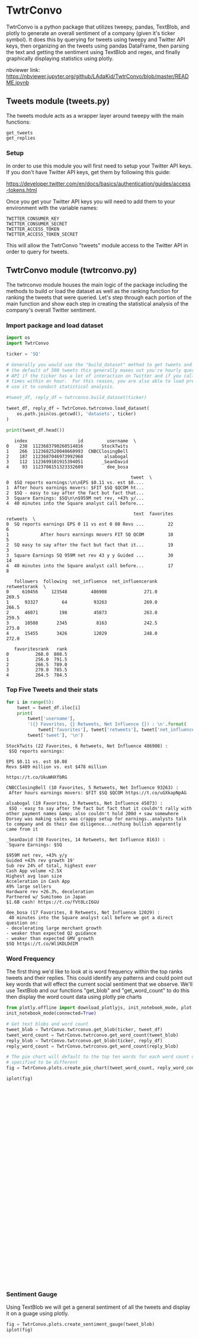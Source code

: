 
# TwtrConvo

TwtrConvo is a python package that utilizes tweepy, pandas, TextBlob, and plotly to generate an overall sentiment of a company (given it's ticker symbol).  It does this by querying for tweets using tweepy and Twitter API keys, then organizing an the tweets using pandas DataFrame, then parsing the text and getting the sentiment using TextBlob and regex, and finally graphically displaying statistics using plotly.

nbviewer link: https://nbviewer.jupyter.org/github/LAdaKid/TwtrConvo/blob/master/README.ipynb

## Tweets module (tweets.py)

The tweets module acts as a wrapper layer around tweepy with the main functions:

    get_tweets
    get_replies

### Setup

In order to use this module you will first need to setup your Twitter API keys.  If you don't have Twitter API keys, get them by following this guide:

https://developer.twitter.com/en/docs/basics/authentication/guides/access-tokens.html

Once you get your Twitter API keys you will need to add them to your environment with the variable names:

    TWITTER_CONSUMER_KEY
    TWITTER_CONSUMER_SECRET
    TWITTER_ACCESS_TOKEN
    TWITTER_ACCESS_TOKEN_SECRET

This will allow the TwtrConvo "tweets" module access to the Twitter API in order to query for tweets.

## TwtrConvo module (twtrconvo.py)

The twtrconvo module houses the main logic of the package including the methods to build or load the dataset as well as the ranking function for ranking the tweets that were queried. Let's step through each portion of the main function and show each step in creating the statistical analysis of the company's overall Twitter sentiment.

### Import package and load dataset


```python
import os
import TwtrConvo

ticker = 'SQ'

# Generally you would use the "build_dataset" method to get tweets and replies, however with
# the default of 500 tweets this generally maxes out you're hourly queries using the Twitter
# API if the ticker has a lot of interaction on Twitter and if you call build_dataset multiple
# times within an hour.  For this reason, you are also able to load previously built data and
# use it to conduct statistical analysis.

#tweet_df, reply_df = twtrconvo.build_dataset(ticker)

tweet_df, reply_df = TwtrConvo.twtrconvo.load_dataset(
    os.path.join(os.getcwd(), 'datasets', ticker)
)

print(tweet_df.head())
```

       index                   id         username  \
    0    238  1123683790260514816       StockTwits   
    1    266  1123682520040660993  CNBCClosingBell   
    2    187  1123687046973992960        alsabogal   
    3    112  1123699101915394051       _SeanDavid   
    4     93  1123708151323332609         dee_bosa   
    
                                                   tweet  \
    0  $SQ reports earnings:\n\nEPS $0.11 vs. est $0....   
    1  After hours earnings movers: $FIT $SQ $QCOM ht...   
    2  $SQ - easy to say after the fact but fact that...   
    3  Square Earnings: $SQ\n\n$959M net rev, +43% y/...   
    4  40 minutes into the Square analyst call before...   
    
                                                    text  favorites  retweets  \
    0  SQ reports earnings EPS 0 11 vs est 0 08 Revs ...         22         6   
    1            After hours earnings movers FIT SQ QCOM         10         5   
    2  SQ easy to say after the fact but fact that it...         19         3   
    3  Square Earnings SQ 959M net rev 43 y y Guided ...         30        14   
    4  40 minutes into the Square analyst call before...         17         8   
    
       followers  following  net_influence  net_influencerank  retweetsrank  \
    0     610456     123548         486908              271.0         269.5   
    1      93327         64          93263              269.0         266.5   
    2      46071        198          45873              263.0         259.5   
    3      10508       2345           8163              242.5         273.0   
    4      15455       3426          12029              248.0         272.0   
    
       favoritesrank   rank  
    0          268.0  808.5  
    1          256.0  791.5  
    2          266.5  789.0  
    3          270.0  785.5  
    4          264.5  784.5  


### Top Five Tweets and their stats


```python
for i in range(5):
    tweet = tweet_df.iloc[i]
    print(
        tweet['username'],
        '({} Favorites, {} Retweets, Net Influence {}) : \n'.format(
            tweet['favorites'], tweet['retweets'], tweet['net_influence']),
        tweet['tweet'], '\n')
```

    StockTwits (22 Favorites, 6 Retweets, Net Influence 486908) : 
     $SQ reports earnings:
    
    EPS $0.11 vs. est $0.08
    Revs $489 million vs. est $478 million
    
    https://t.co/UkuWHXfbRG 
    
    CNBCClosingBell (10 Favorites, 5 Retweets, Net Influence 93263) : 
     After hours earnings movers: $FIT $SQ $QCOM https://t.co/uGXkapNpAG 
    
    alsabogal (19 Favorites, 3 Retweets, Net Influence 45873) : 
     $SQ - easy to say after the fact but fact that it couldn't rally with other payment names &amp; also couldn't hold 200d + saw somewhere Dorsey was making sales was crappy setup for earnings..analysts talk to company and do their due diligence...nothing bullish apparently came from it 
    
    _SeanDavid (30 Favorites, 14 Retweets, Net Influence 8163) : 
     Square Earnings: $SQ
    
    $959M net rev, +43% y/y
    Guided +43% rev growth 19'
    Sub rev 24% of total, highest ever
    Cash App volume +2.5X
    Highest avg loan size
    Acceleration in Cash App
    49% large sellers
    Hardware rev +26.3%, deceleration
    Partnered w/ Sumitomo in Japan
    $1.6B cash! https://t.co/fVt8LcI6GU 
    
    dee_bosa (17 Favorites, 8 Retweets, Net Influence 12029) : 
     40 minutes into the Square analyst call before we got a direct question on:
    - decelerating large merchant growth
    - weaker than expected Q2 guidance
    - weaker than expected GMV growth
    $SQ https://t.co/Wl1KDLDdIM 
    


### Word Frequency

The first thing we'd like to look at is word frequency within the top ranks tweets and their replies.  This could identify any patterns and could point out key words that will effect the current social sentiment that we observe.  We'll use TextBlob and our functions "get_blob" and "get_word_count" to do this then display the word count data using plotly pie charts


```python
from plotly.offline import download_plotlyjs, init_notebook_mode, plot, iplot
init_notebook_mode(connected=True)

# Get text blobs and word count
tweet_blob = TwtrConvo.twtrconvo.get_blob(ticker, tweet_df)
tweet_word_count = TwtrConvo.twtrconvo.get_word_count(tweet_blob)
reply_blob = TwtrConvo.twtrconvo.get_blob(ticker, reply_df)
reply_word_count = TwtrConvo.twtrconvo.get_word_count(reply_blob)

# The pie chart will default to the top ten words for each word count unless n is
# specified to be different
fig = TwtrConvo.plots.create_pie_chart(tweet_word_count, reply_word_count)

iplot(fig)
```


<script type="text/javascript">window.PlotlyConfig = {MathJaxConfig: 'local'};</script><script type="text/javascript">if (window.MathJax) {MathJax.Hub.Config({SVG: {font: "STIX-Web"}});}</script><script>requirejs.config({paths: { 'plotly': ['https://cdn.plot.ly/plotly-latest.min']},});if(!window._Plotly) {require(['plotly'],function(plotly) {window._Plotly=plotly;});}</script>



<div id="354e1a77-3610-4ea8-b2a9-dc08fa0f3ebe" style="height: 525px; width: 100%;" class="plotly-graph-div"></div><script type="text/javascript">require(["plotly"], function(Plotly) { window.PLOTLYENV=window.PLOTLYENV || {};window.PLOTLYENV.BASE_URL="https://plot.ly";Plotly.newPlot("354e1a77-3610-4ea8-b2a9-dc08fa0f3ebe", [{"domain": {"column": 0}, "hole": 0.4, "labels": ["square", "earnings", "guidance", "yoy", "rev", "q1", "revenue", "vs", "growth", "adj"], "name": "Tweets", "values": [18, 16, 12, 9, 8, 8, 7, 7, 7, 7], "type": "pie", "uid": "48af9a4f-1492-437f-82e0-4b648337a7fb"}, {"domain": {"column": 1}, "hole": 0.4, "labels": ["great", "day", "could", "run", "twlo", "long", "today", "base", "would", "puru"], "name": "Replies", "values": [3, 3, 3, 3, 2, 2, 2, 2, 2, 2], "type": "pie", "uid": "637f9c35-8a80-4e5f-bc7a-e45621687602"}], {"annotations": [{"font": {"size": 20}, "showarrow": false, "text": "Tweets", "x": 0.2, "y": 0.5}, {"font": {"size": 20}, "showarrow": false, "text": "Replies", "x": 0.8, "y": 0.5}], "grid": {"columns": 2, "rows": 1}, "title": "Word Frequency"}, {"showLink": true, "linkText": "Export to plot.ly", "plotlyServerURL": "https://plot.ly"})});</script><script type="text/javascript">window.addEventListener("resize", function(){window._Plotly.Plots.resize(document.getElementById("354e1a77-3610-4ea8-b2a9-dc08fa0f3ebe"));});</script>


### Sentiment Gauge

Using TextBlob we will get a general sentiment of all the tweets and display it on a guage using plotly.


```python
fig = TwtrConvo.plots.create_sentiment_gauge(tweet_blob)
iplot(fig)
```


<div id="974174a7-7882-4e74-baa3-bc1ce26c6a7e" style="height: 525px; width: 100%;" class="plotly-graph-div"></div><script type="text/javascript">require(["plotly"], function(Plotly) { window.PLOTLYENV=window.PLOTLYENV || {};window.PLOTLYENV.BASE_URL="https://plot.ly";Plotly.newPlot("974174a7-7882-4e74-baa3-bc1ce26c6a7e", [{"direction": "clockwise", "domain": {"x": [0.0, 0.48]}, "hole": 0.4, "hoverinfo": "none", "labels": ["-", "-1", "0", "1"], "marker": {"colors": ["rgb(255, 255, 255)", "rgb(255, 102, 102)", "rgb(192, 192, 192)", "rgb(178, 255, 102)"], "line": {"width": 0}}, "name": "Gauge", "rotation": 108, "showlegend": false, "textinfo": "label", "textposition": "outside", "values": [40, 20, 20, 20], "type": "pie", "uid": "dfd7868d-c2c0-4a61-9fd3-e32f0fee7d75"}, {"direction": "clockwise", "domain": {"x": [0.0, 0.48]}, "hole": 0.3, "hoverinfo": "none", "labels": ["Polarity", "Negative", "Neutral", "Positive"], "marker": {"colors": ["rgb(255, 255, 255)", "rgb(255, 102, 102)", "rgb(192, 192, 192)", "rgb(178, 255, 102)"]}, "name": "Gauge", "rotation": 90, "showlegend": false, "textinfo": "label", "textposition": "inside", "values": [50, 16.666666666666668, 16.666666666666668, 16.666666666666668], "type": "pie", "uid": "5ba6a360-d682-4360-bd3d-512c5a6f77d7"}, {"direction": "clockwise", "domain": {"x": [0.52, 1.0]}, "hole": 0.4, "hoverinfo": "none", "labels": ["-", "0", "0.5", "1"], "marker": {"colors": ["rgb(255, 255, 255)", "rgb(178, 255, 102)", "rgb(192, 192, 192)", "rgb(255, 102, 102)"], "line": {"width": 0}}, "name": "Gauge", "rotation": 108, "showlegend": false, "textinfo": "label", "textposition": "outside", "values": [40, 20, 20, 20], "type": "pie", "uid": "82f3bc17-1ec7-47bd-a900-a71bf1ac969f"}, {"direction": "clockwise", "domain": {"x": [0.52, 1.0]}, "hole": 0.3, "hoverinfo": "none", "labels": ["Subjectivity", "Very Objective", "Neutral", "Very Subjective"], "marker": {"colors": ["rgb(255, 255, 255)", "rgb(178, 255, 102)", "rgb(192, 192, 192)", "rgb(255, 102, 102)"]}, "name": "Gauge", "rotation": 90, "showlegend": false, "textinfo": "label", "textposition": "inside", "values": [50, 16.666666666666668, 16.666666666666668, 16.666666666666668], "type": "pie", "uid": "0b72d554-104a-4fcc-8b5b-28aaa5a4057e"}], {"annotations": [{"showarrow": false, "text": "0.085", "x": 0.24, "xref": "paper", "y": 0.45, "yref": "paper"}, {"showarrow": false, "text": "0.482", "x": 0.76, "xref": "paper", "y": 0.45, "yref": "paper"}], "shapes": [{"fillcolor": "rgba(44, 160, 101, 0.5)", "line": {"width": 0.5}, "path": "M 0.23503529482811533 0.5005930451553312 L 0.25779135465993575 0.6489411551565396 L 0.24496470517188465 0.4994069548446688 Z", "type": "path", "xref": "paper", "yref": "paper"}, {"fillcolor": "rgba(44, 160, 101, 0.5)", "line": {"width": 0.5}, "path": "M 0.755006285051948 0.49974937873673275 L 0.7524813621019824 0.649811448441561 L 0.764993714948052 0.5002506212632672 Z", "type": "path", "xref": "paper", "yref": "paper"}], "xaxis": {"showgrid": false, "showticklabels": false, "zeroline": false}, "yaxis": {"showgrid": false, "showticklabels": false, "zeroline": false}}, {"showLink": true, "linkText": "Export to plot.ly", "plotlyServerURL": "https://plot.ly"})});</script><script type="text/javascript">window.addEventListener("resize", function(){window._Plotly.Plots.resize(document.getElementById("974174a7-7882-4e74-baa3-bc1ce26c6a7e"));});</script>


### Boxplots

Let's take a look at spread of retweets and favorites from the top ranked tweets.


```python
fig = TwtrConvo.plots.create_boxplot(tweet_df)
iplot(fig)
```


<div id="85aa0cc5-6bf0-4d53-87e5-3bbfe5ad68f1" style="height: 525px; width: 100%;" class="plotly-graph-div"></div><script type="text/javascript">require(["plotly"], function(Plotly) { window.PLOTLYENV=window.PLOTLYENV || {};window.PLOTLYENV.BASE_URL="https://plot.ly";Plotly.newPlot("85aa0cc5-6bf0-4d53-87e5-3bbfe5ad68f1", [{"boxpoints": "all", "fillcolor": "rgba(255, 65, 54, 0.5)", "jitter": 0.5, "line": {"width": 1}, "marker": {"color": "rgba(255, 65, 54, 0.5)", "size": 2}, "name": "retweets", "whiskerwidth": 0.2, "x": [6, 5, 3, 14, 8, 6, 6, 3, 2, 2, 3, 2, 3, 5, 3, 4, 2, 1, 2, 1, 6, 3, 3, 3, 2, 4, 1, 1, 1, 1, 2, 2, 0, 0, 0, 0, 2, 0, 1, 0, 0, 0, 2, 2, 1, 2, 1, 0, 1, 0], "type": "box", "uid": "8b552334-45a5-487d-8cb2-9b5f7a9e8876"}, {"boxpoints": "all", "fillcolor": "rgba(93, 164, 214, 0.5)", "jitter": 0.5, "line": {"width": 1}, "marker": {"color": "rgba(93, 164, 214, 0.5)", "size": 2}, "name": "favorites", "whiskerwidth": 0.2, "x": [22, 10, 19, 30, 17, 10, 34, 6, 9, 9, 4, 35, 4, 63, 4, 12, 16, 9, 17, 11, 2, 6, 2, 9, 13, 2, 4, 8, 7, 5, 2, 4, 27, 8, 13, 19, 1, 5, 9, 5, 9, 4, 5, 5, 4, 6, 3, 5, 4, 5], "type": "box", "uid": "1ac8f911-7754-4ef5-b99d-284aa5486178"}], {"title": "Retweets and Favorites"}, {"showLink": true, "linkText": "Export to plot.ly", "plotlyServerURL": "https://plot.ly"})});</script><script type="text/javascript">window.addEventListener("resize", function(){window._Plotly.Plots.resize(document.getElementById("85aa0cc5-6bf0-4d53-87e5-3bbfe5ad68f1"));});</script>


### Distribution Plot

Next let's take a look at the overall net influence of the top tweets.  In order to do this we'll look at the distribution with the bins 0, 500, 1000 and 5000.


```python
fig = TwtrConvo.plots.create_distplot(tweet_df)
iplot(fig)
```


<div id="1cb307ef-a1ab-40ad-8d04-ccee6137cbc0" style="height: 525px; width: 100%;" class="plotly-graph-div"></div><script type="text/javascript">require(["plotly"], function(Plotly) { window.PLOTLYENV=window.PLOTLYENV || {};window.PLOTLYENV.BASE_URL="https://plot.ly";Plotly.newPlot("1cb307ef-a1ab-40ad-8d04-ccee6137cbc0", [{"autobinx": false, "histnorm": "probability density", "legendgroup": "net_influence", "marker": {"color": "rgb(31, 119, 180)"}, "name": "net_influence", "opacity": 0.7, "x": [486908, 93263, 45873, 8163, 12029, 19793, 5648, 665758, 665758, 41623, 68807, 4888, 58472, 3322, 17156, 3445, 4291, 8163, 2486, 4647, 19758, 2699, 19758, 1910, 1910, 10325, 4616, 1910, 1910, 1910, 4157, 1211, 12020, 92941, 12020, 6740, 38071, 58472, 460, 26077, 7698, 62623, 374, 373, 846, 196, 874, 5275, 373, 4616], "xaxis": "x", "xbins": {"end": 665758.0, "size": 0.0, "start": 196.0}, "yaxis": "y", "type": "histogram", "uid": "8b8ed451-8473-4169-b894-c19434689972"}, {"legendgroup": "net_influence", "marker": {"color": "rgb(31, 119, 180)"}, "mode": "lines", "name": "net_influence", "showlegend": false, "x": [196.0, 1527.124, 2858.248, 4189.371999999999, 5520.496, 6851.62, 8182.744, 9513.868, 10844.992, 12176.116, 13507.24, 14838.364, 16169.488, 17500.612, 18831.736, 20162.86, 21493.984, 22825.108, 24156.232, 25487.356, 26818.48, 28149.604, 29480.728, 30811.852, 32142.976, 33474.1, 34805.224, 36136.348, 37467.472, 38798.596, 40129.72, 41460.844, 42791.968, 44123.092, 45454.216, 46785.34, 48116.464, 49447.588, 50778.712, 52109.836, 53440.96, 54772.084, 56103.208, 57434.332, 58765.456, 60096.58, 61427.704, 62758.828, 64089.952, 65421.076, 66752.2, 68083.324, 69414.448, 70745.572, 72076.696, 73407.82, 74738.944, 76070.068, 77401.192, 78732.316, 80063.44, 81394.564, 82725.688, 84056.812, 85387.936, 86719.06, 88050.184, 89381.308, 90712.432, 92043.556, 93374.68, 94705.804, 96036.928, 97368.052, 98699.176, 100030.3, 101361.424, 102692.548, 104023.672, 105354.796, 106685.92, 108017.044, 109348.168, 110679.292, 112010.416, 113341.54, 114672.664, 116003.788, 117334.912, 118666.036, 119997.16, 121328.284, 122659.408, 123990.532, 125321.656, 126652.78, 127983.904, 129315.028, 130646.152, 131977.276, 133308.4, 134639.524, 135970.648, 137301.772, 138632.896, 139964.02, 141295.144, 142626.268, 143957.392, 145288.516, 146619.64, 147950.764, 149281.888, 150613.012, 151944.136, 153275.26, 154606.384, 155937.508, 157268.632, 158599.756, 159930.88, 161262.004, 162593.128, 163924.252, 165255.376, 166586.5, 167917.624, 169248.748, 170579.872, 171910.996, 173242.12, 174573.244, 175904.368, 177235.492, 178566.616, 179897.74, 181228.864, 182559.988, 183891.112, 185222.236, 186553.36, 187884.484, 189215.608, 190546.732, 191877.856, 193208.98, 194540.104, 195871.228, 197202.352, 198533.476, 199864.6, 201195.724, 202526.848, 203857.972, 205189.096, 206520.22, 207851.344, 209182.468, 210513.592, 211844.716, 213175.84, 214506.964, 215838.088, 217169.212, 218500.336, 219831.46, 221162.584, 222493.708, 223824.832, 225155.956, 226487.08, 227818.204, 229149.328, 230480.452, 231811.576, 233142.7, 234473.824, 235804.948, 237136.072, 238467.196, 239798.32, 241129.444, 242460.568, 243791.692, 245122.816, 246453.94, 247785.064, 249116.188, 250447.312, 251778.436, 253109.56, 254440.684, 255771.808, 257102.932, 258434.056, 259765.18, 261096.304, 262427.428, 263758.552, 265089.676, 266420.8, 267751.924, 269083.048, 270414.172, 271745.296, 273076.42, 274407.544, 275738.668, 277069.792, 278400.916, 279732.04, 281063.164, 282394.288, 283725.412, 285056.536, 286387.66, 287718.784, 289049.908, 290381.032, 291712.156, 293043.28, 294374.404, 295705.528, 297036.652, 298367.776, 299698.9, 301030.024, 302361.148, 303692.272, 305023.396, 306354.52, 307685.644, 309016.768, 310347.892, 311679.016, 313010.14, 314341.264, 315672.388, 317003.512, 318334.636, 319665.76, 320996.884, 322328.008, 323659.132, 324990.256, 326321.38, 327652.504, 328983.628, 330314.752, 331645.876, 332977.0, 334308.124, 335639.248, 336970.372, 338301.496, 339632.62, 340963.744, 342294.868, 343625.992, 344957.116, 346288.24, 347619.364, 348950.488, 350281.612, 351612.736, 352943.86, 354274.984, 355606.108, 356937.232, 358268.356, 359599.48, 360930.604, 362261.728, 363592.852, 364923.976, 366255.1, 367586.224, 368917.348, 370248.472, 371579.596, 372910.72, 374241.844, 375572.968, 376904.092, 378235.216, 379566.34, 380897.464, 382228.588, 383559.712, 384890.836, 386221.96, 387553.084, 388884.208, 390215.332, 391546.456, 392877.58, 394208.704, 395539.828, 396870.952, 398202.076, 399533.2, 400864.324, 402195.448, 403526.572, 404857.696, 406188.82, 407519.944, 408851.068, 410182.192, 411513.316, 412844.44, 414175.564, 415506.688, 416837.812, 418168.936, 419500.06, 420831.184, 422162.308, 423493.432, 424824.556, 426155.68, 427486.804, 428817.928, 430149.052, 431480.176, 432811.3, 434142.424, 435473.548, 436804.672, 438135.796, 439466.92, 440798.044, 442129.168, 443460.292, 444791.416, 446122.54, 447453.664, 448784.788, 450115.912, 451447.036, 452778.16, 454109.284, 455440.408, 456771.532, 458102.656, 459433.78, 460764.904, 462096.028, 463427.152, 464758.276, 466089.4, 467420.524, 468751.648, 470082.772, 471413.896, 472745.02, 474076.144, 475407.268, 476738.392, 478069.516, 479400.64, 480731.764, 482062.888, 483394.012, 484725.136, 486056.26, 487387.384, 488718.508, 490049.632, 491380.756, 492711.88, 494043.004, 495374.128, 496705.252, 498036.376, 499367.5, 500698.624, 502029.748, 503360.872, 504691.996, 506023.12, 507354.244, 508685.368, 510016.492, 511347.616, 512678.74, 514009.864, 515340.988, 516672.112, 518003.236, 519334.36, 520665.484, 521996.608, 523327.732, 524658.856, 525989.98, 527321.104, 528652.228, 529983.352, 531314.476, 532645.6, 533976.724, 535307.848, 536638.972, 537970.096, 539301.22, 540632.344, 541963.468, 543294.592, 544625.716, 545956.84, 547287.964, 548619.088, 549950.212, 551281.336, 552612.46, 553943.584, 555274.708, 556605.832, 557936.956, 559268.08, 560599.204, 561930.328, 563261.452, 564592.576, 565923.7, 567254.824, 568585.948, 569917.072, 571248.196, 572579.32, 573910.444, 575241.568, 576572.692, 577903.816, 579234.94, 580566.064, 581897.188, 583228.312, 584559.436, 585890.56, 587221.684, 588552.808, 589883.932, 591215.056, 592546.18, 593877.304, 595208.428, 596539.552, 597870.676, 599201.8, 600532.924, 601864.048, 603195.172, 604526.296, 605857.42, 607188.544, 608519.668, 609850.792, 611181.916, 612513.04, 613844.164, 615175.288, 616506.412, 617837.536, 619168.66, 620499.784, 621830.908, 623162.032, 624493.156, 625824.28, 627155.404, 628486.528, 629817.652, 631148.776, 632479.9, 633811.024, 635142.148, 636473.272, 637804.396, 639135.52, 640466.644, 641797.768, 643128.892, 644460.016, 645791.14, 647122.264, 648453.388, 649784.512, 651115.636, 652446.76, 653777.884, 655109.008, 656440.132, 657771.256, 659102.38, 660433.504, 661764.628, 663095.752, 664426.876], "xaxis": "x", "y": [5.235380131272898e-06, 5.254995460067164e-06, 5.272737581363527e-06, 5.288589545500363e-06, 5.30253649697726e-06, 5.314565697761028e-06, 5.324666546569401e-06, 5.33283059409174e-06, 5.339051554117055e-06, 5.343325310550761e-06, 5.345649920312735e-06, 5.346025612120333e-06, 5.344454781171133e-06, 5.340941979751174e-06, 5.335493903805284e-06, 5.328119375516866e-06, 5.318829321954902e-06, 5.307636749856444e-06, 5.294556716622551e-06, 5.279606297615595e-06, 5.262804549855154e-06, 5.244172472218622e-06, 5.223732962261428e-06, 5.20151076977982e-06, 5.177532447247006e-06, 5.151826297260633e-06, 5.124422317146447e-06, 5.095352140869203e-06, 5.064648978407624e-06, 5.032347552755441e-06, 4.998484034715238e-06, 4.963095975655758e-06, 4.926222238407016e-06, 4.887902926470401e-06, 4.848179311723257e-06, 4.807093760799371e-06, 4.764689660327757e-06, 4.721011341212937e-06, 4.6761040021398535e-06, 4.630013632486048e-06, 4.5827869348226806e-06, 4.534471247184327e-06, 4.485114465285406e-06, 4.434764964858336e-06, 4.383471524285482e-06, 4.33128324769328e-06, 4.2782494886728736e-06, 4.224419774787055e-06, 4.16984373301848e-06, 4.114571016308764e-06, 4.05865123133242e-06, 4.002133867643684e-06, 3.9450682283279035e-06, 3.8875033622827105e-06, 3.829487998247289e-06, 3.7710704806911135e-06, 3.7122987076662906e-06, 3.6532200707202543e-06, 3.593881396958092e-06, 3.5343288933361606e-06, 3.474608093260975e-06, 3.4147638055596522e-06, 3.3548400658804166e-06, 3.294880090573997e-06, 3.23492623309901e-06, 3.1750199429868093e-06, 3.1152017273937753e-06, 3.0555111152614994e-06, 2.995986624098146e-06, 2.9366657293869694e-06, 2.8775848366211803e-06, 2.8187792559574215e-06, 2.7602831794736233e-06, 2.702129661010686e-06, 2.6443505985713082e-06, 2.5869767192434694e-06, 2.530037566610494e-06, 2.473561490604357e-06, 2.4175756397539053e-06, 2.3621059557749296e-06, 2.307177170444669e-06, 2.252812804699257e-06, 2.199035169888812e-06, 2.1458653711214454e-06, 2.093323312624332e-06, 2.041427705047162e-06, 1.990196074630802e-06, 1.939644774161779e-06, 1.8897889956313848e-06, 1.8406427845165486e-06, 1.7922190555984374e-06, 1.74452961023371e-06, 1.6975851549926676e-06, 1.6513953215781773e-06, 1.6059686879390415e-06, 1.5613128004916358e-06, 1.5174341973640047e-06, 1.474338432577191e-06, 1.432030101079415e-06, 1.3905128645497565e-06, 1.3497894778892658e-06, 1.3098618163188009e-06, 1.2707309030046141e-06, 1.232396937134354e-06, 1.1948593223682076e-06, 1.1581166955919018e-06, 1.1221669559004931e-06, 1.0870072937442235e-06, 1.0526342201700744e-06, 1.0190435960952064e-06, 9.862306615510118e-07, 9.541900648391685e-07, 9.229158915437641e-07, 8.924016933463082e-07, 8.626405165932038e-07, 8.33624930568046e-07, 8.053470554238954e-07, 7.777985897334803e-07, 7.509708376180725e-07, 7.248547354185245e-07, 6.99440877874723e-07, 6.747195437824143e-07, 6.506807210990042e-07, 6.273141314725879e-07, 6.046092541709927e-07, 5.825553493901464e-07, 5.611414809235189e-07, 5.403565381767451e-07, 5.201892575138391e-07, 5.006282429236429e-07, 4.816619859972702e-07, 4.6327888520937176e-07, 4.4546726449803404e-07, 4.282153911399803e-07, 4.115114929195683e-07, 3.9534377459176265e-07, 3.7970043364089454e-07, 3.645696753385411e-07, 3.499397271052972e-07, 3.357988521825553e-07, 3.221353626216878e-07, 3.089376315991683e-07, 2.961941050672909e-07, 2.8389331275111444e-07, 2.7202387850320614e-07, 2.6057453002857744e-07, 2.495341079929759e-07, 2.388915745283719e-07, 2.286360211500965e-07, 2.1875667610061724e-07, 2.0924291113540469e-07, 2.0008424776675802e-07, 1.9127036298177803e-07, 1.8279109445096975e-07, 1.746364452441675e-07, 1.667965880706427e-07, 1.5926186906037269e-07, 1.5202281110350445e-07, 1.450701167650706e-07, 1.3839467079199022e-07, 1.3198754222931287e-07, 1.258399861625713e-07, 1.1994344510295643e-07, 1.1428955003186346e-07, 1.088701211211553e-07, 1.0367716814525258e-07, 9.870289060091137e-08, 9.393967755026836e-08, 8.93801072024307e-08, 8.501694624857589e-08, 8.08431489651882e-08, 7.685185609970938e-08, 7.303639355252255e-08, 6.939027086881116e-08, 6.590717955345625e-08, 6.258099122174363e-08, 5.9405755598256863e-08, 5.637569837593039e-08, 5.3485218946834765e-08, 5.07288880158553e-08, 4.8101445108022285e-08, 4.559779597983806e-08, 4.321300994454174e-08, 4.094231712084753e-08, 3.87811056142861e-08, 3.672491863988234e-08, 3.4769451594506366e-08, 3.2910549086841816e-08, 3.1144201932532306e-08, 2.9466544121685655e-08, 2.787384976554111e-08, 2.636253002873913e-08, 2.4929130053271377e-08, 2.357032587983623e-08, 2.2282921371980206e-08, 2.1063845148066302e-08, 1.9910147525781956e-08, 1.881899748357715e-08, 1.778767964310902e-08, 1.681359127646534e-08, 1.5894239341641862e-08, 1.502723754946093e-08, 1.4210303464838369e-08, 1.3441255645035661e-08, 1.2718010817271399e-08, 1.2038581097812208e-08, 1.1401071254418785e-08, 1.080367601378478e-08, 1.024467741537941e-08, 9.72244221288415e-09, 9.235419324203003e-09, 8.782137330822597e-09, 8.361202027104677e-09, 7.971294019905951e-09, 7.611166378743618e-09, 7.279642336553985e-09, 6.9756130409303854e-09, 6.698035355572678e-09, 6.445929711534767e-09, 6.218378007718898e-09, 6.014521559935622e-09, 5.83355909772598e-09, 5.67474480802833e-09, 5.537386424665649e-09, 5.42084336253001e-09, 5.324524895250029e-09, 5.2478883750431595e-09, 5.190437493378649e-09, 5.151720581008576e-09, 5.1313289458630915e-09, 5.128895247252536e-09, 5.144091904772749e-09, 5.176629540271135e-09, 5.226255451199528e-09, 5.292752113655582e-09, 5.375935713397632e-09, 5.475654703107931e-09, 5.591788384176736e-09, 5.7242455112842095e-09, 5.87296291806825e-09, 6.037904162185294e-09, 6.219058188096037e-09, 6.416438005940346e-09, 6.6300793849043915e-09, 6.860039559528455e-09, 7.10639594745573e-09, 7.3692448771807736e-09, 7.648700324420655e-09, 7.94489265580232e-09, 8.257967378636538e-09, 8.58808389563022e-09, 8.93541426347753e-09, 9.300141954362465e-09, 9.682460619503984e-09, 1.008257285397812e-08, 1.050068896215808e-08, 1.0937025723226638e-08, 1.1391805156329522e-08, 1.1865253285059276e-08, 1.235759890108154e-08, 1.2869072326841749e-08, 1.3399904177418947e-08, 1.3950324121724529e-08, 1.452055964337645e-08, 1.511083480171367e-08, 1.572136899355132e-08, 1.6352375716412106e-08, 1.700406133410697e-08, 1.7676623845672343e-08, 1.83702516588067e-08, 1.908512236908295e-08, 1.982140154634443e-08, 2.057924152982141e-08, 2.1358780233632177e-08, 2.2160139964454636e-08, 2.29834262532744e-08, 2.3828726703229163e-08, 2.4696109855678586e-08, 2.5585624076733645e-08, 2.6497296466575996e-08, 2.743113179398996e-08, 2.838711145861353e-08, 2.936519248349104e-08, 3.036530654057876e-08, 3.13873590119138e-08, 3.2431228089208075e-08, 3.3496763914669513e-08, 3.4583787765884606e-08, 3.569209128761608e-08, 3.682143577338193e-08, 3.79715514996789e-08, 3.914213711570311e-08, 4.0332859091396734e-08, 4.1543351226614036e-08, 4.2773214224153086e-08, 4.402201532933963e-08, 4.528928803877982e-08, 4.6574531880811593e-08, 4.7877212270092146e-08, 4.919676043864681e-08, 5.053257344558818e-08, 5.188401426757768e-08, 5.3250411971960803e-08, 5.4631061974349316e-08, 5.60252263822561e-08, 5.743213442621173e-08, 5.88509829796003e-08, 6.028093716825507e-08, 6.172113107064187e-08, 6.317066850924624e-08, 6.462862393354272e-08, 6.609404339470207e-08, 6.756594561193915e-08, 6.904332313016063e-08, 7.052514356831503e-08, 7.201035095758519e-08, 7.349786716830258e-08, 7.498659342418997e-08, 7.647541190227005e-08, 7.796318741650598e-08, 7.944876918296192e-08, 8.093099266400278e-08, 8.240868148877717e-08, 8.388064944695526e-08, 8.534570255243116e-08, 8.680264117342856e-08, 8.825026222519554e-08, 8.968736142121871e-08, 9.11127355786415e-08, 9.252518497333264e-08, 9.392351573982444e-08, 9.53065423111158e-08, 9.667308989313127e-08, 9.802199696842701e-08, 9.935211782354935e-08, 1.0066232509428065e-07, 1.0195151232284951e-07, 1.0321859652103545e-07, 1.0446252073297604e-07, 1.0568225659136527e-07, 1.0687680686064135e-07, 1.0804520796068089e-07, 1.0918653246445487e-07, 1.102998915630608e-07, 1.113844374915159e-07, 1.1243936590869458e-07, 1.1346391822480172e-07, 1.1445738386980523e-07, 1.1541910249630131e-07, 1.1634846611035747e-07, 1.1724492112395928e-07, 1.1810797032280202e-07, 1.1893717474328819e-07, 1.1973215545273721e-07, 1.2049259522697662e-07, 1.212182401196634e-07, 1.2190890091788147e-07, 1.2256445447877525e-07, 1.2318484494220964e-07, 1.237700848146962e-07, 1.2432025592007987e-07, 1.2483551021276733e-07, 1.2531607044955662e-07, 1.2576223071643915e-07, 1.2617435680705505e-07, 1.265528864498137e-07, 1.2689832938102253e-07, 1.2721126726172005e-07, 1.2749235343625818e-07, 1.2774231253104506e-07, 1.279619398922315e-07, 1.2815210086149144e-07, 1.2831372988943488e-07, 1.2844782948657151e-07, 1.285554690121312e-07, 1.2863778330143396e-07, 1.2869597113289206e-07, 1.2873129353611886e-07, 1.2874507194299807e-07, 1.2873868618396327e-07, 1.2871357233211027e-07, 1.286712203981508e-07, 1.2861317187958217e-07, 1.2854101716782128e-07, 1.2845639281740637e-07, 1.2836097868172832e-07, 1.282564949200935e-07, 1.2814469888125687e-07, 1.2802738186889187e-07, 1.2790636579477708e-07, 1.2778349972577813e-07, 1.2766065633100752e-07, 1.2753972823580914e-07, 1.2742262428948984e-07, 1.2731126575397177e-07, 1.2720758242076825e-07, 1.2711350866392295e-07, 1.2703097943674363e-07, 1.2696192622036972e-07, 1.2690827293237458e-07, 1.2687193180377004e-07, 1.2685479923292508e-07, 1.268587516250265e-07, 1.2688564122583048e-07, 1.2693729195852836e-07, 1.2701549527263873e-07, 1.271220060138764e-07, 1.2725853832399675e-07, 1.2742676157962504e-07, 1.2762829637907636e-07, 1.2786471058616085e-07, 1.281375154399198e-07, 1.284481617391867e-07, 1.2879803611078668e-07, 1.2918845737009683e-07, 1.29620672982568e-07, 1.3009585563468137e-07, 1.306150999226582e-07, 1.3117941916706803e-07, 1.3178974236129336e-07, 1.324469112615985e-07, 1.331516776263235e-07, 1.3390470061148037e-07, 1.347065443297619e-07, 1.3555767557969653e-07, 1.3645846175138262e-07, 1.3740916891491788e-07, 1.3840996009731172e-07, 1.3946089375331501e-07, 1.4056192243523993e-07, 1.4171289166646214e-07, 1.429135390229009e-07, 1.4416349342636288e-07, 1.4546227465321833e-07, 1.4680929306142988e-07, 1.4820384953851795e-07, 1.496451356725779e-07, 1.511322341479952e-07, 1.5266411936702587e-07, 1.5423965829791257e-07, 1.55857611549717e-07, 1.5751663467353295e-07, 1.5921527968924306e-07, 1.6095199683645537e-07, 1.6272513654774258e-07, 1.6453295164178044e-07, 1.6637359973345378e-07, 1.6824514585748134e-07, 1.7014556530157799e-07, 1.7207274664465686e-07, 1.740244949950588e-07, 1.759985354232749e-07, 1.7799251658313638e-07, 1.8000401451493698e-07, 1.8203053662347306e-07, 1.8406952582351106e-07, 1.8611836484472367e-07, 1.8817438068769515e-07, 1.9023484922215667e-07, 1.9229699991820096e-07, 1.9435802070083098e-07, 1.96415062917813e-07, 1.9846524641046197e-07, 2.00505664676644e-07, 2.025333901149796e-07, 2.0454547933895363e-07, 2.0653897854937167e-07, 2.0851092895339205e-07, 2.1045837221815041e-07, 2.123783559468405e-07, 2.1426793916496894e-07, 2.1612419780440454e-07, 2.179442301727721e-07, 2.1972516239569798e-07, 2.2146415381942084e-07, 2.2315840236130447e-07, 2.248051497958594e-07, 2.2640168696398455e-07, 2.2794535889326988e-07, 2.2943356981738016e-07, 2.3086378808274156e-07, 2.3223355093099672e-07, 2.335404691459707e-07, 2.3478223155419572e-07, 2.359566093683908e-07, 2.3706146036366251e-07, 2.3809473287660088e-07, 2.390544696178835e-07, 2.3993881128946064e-07, 2.4074599999789404e-07, 2.414743824559367e-07, 2.421224129649883e-07, 2.426886561716273e-07, 2.431717895920106e-07, 2.4357060589854057e-07, 2.438840149638246e-07, 2.441110456575964e-07, 2.442508473929228e-07, 2.443026914186879e-07, 2.4426597185602256e-07], "yaxis": "y", "type": "scatter", "uid": "2fd54569-f958-47fc-930f-92cb592cc7db"}, {"legendgroup": "net_influence", "marker": {"color": "rgb(31, 119, 180)", "symbol": "line-ns-open"}, "mode": "markers", "name": "net_influence", "showlegend": false, "x": [486908, 93263, 45873, 8163, 12029, 19793, 5648, 665758, 665758, 41623, 68807, 4888, 58472, 3322, 17156, 3445, 4291, 8163, 2486, 4647, 19758, 2699, 19758, 1910, 1910, 10325, 4616, 1910, 1910, 1910, 4157, 1211, 12020, 92941, 12020, 6740, 38071, 58472, 460, 26077, 7698, 62623, 374, 373, 846, 196, 874, 5275, 373, 4616], "xaxis": "x", "y": ["net_influence", "net_influence", "net_influence", "net_influence", "net_influence", "net_influence", "net_influence", "net_influence", "net_influence", "net_influence", "net_influence", "net_influence", "net_influence", "net_influence", "net_influence", "net_influence", "net_influence", "net_influence", "net_influence", "net_influence", "net_influence", "net_influence", "net_influence", "net_influence", "net_influence", "net_influence", "net_influence", "net_influence", "net_influence", "net_influence", "net_influence", "net_influence", "net_influence", "net_influence", "net_influence", "net_influence", "net_influence", "net_influence", "net_influence", "net_influence", "net_influence", "net_influence", "net_influence", "net_influence", "net_influence", "net_influence", "net_influence", "net_influence", "net_influence", "net_influence"], "yaxis": "y2", "type": "scatter", "uid": "9d684f48-89c7-4028-9529-5d7c6582ccc2"}], {"barmode": "overlay", "hovermode": "closest", "legend": {"traceorder": "reversed"}, "xaxis": {"anchor": "y2", "domain": [0.0, 1.0], "zeroline": false}, "yaxis": {"anchor": "free", "domain": [0.35, 1], "position": 0.0}, "yaxis2": {"anchor": "x", "domain": [0, 0.25], "dtick": 1, "showticklabels": false}}, {"showLink": true, "linkText": "Export to plot.ly", "plotlyServerURL": "https://plot.ly"})});</script><script type="text/javascript">window.addEventListener("resize", function(){window._Plotly.Plots.resize(document.getElementById("1cb307ef-a1ab-40ad-8d04-ccee6137cbc0"));});</script>


